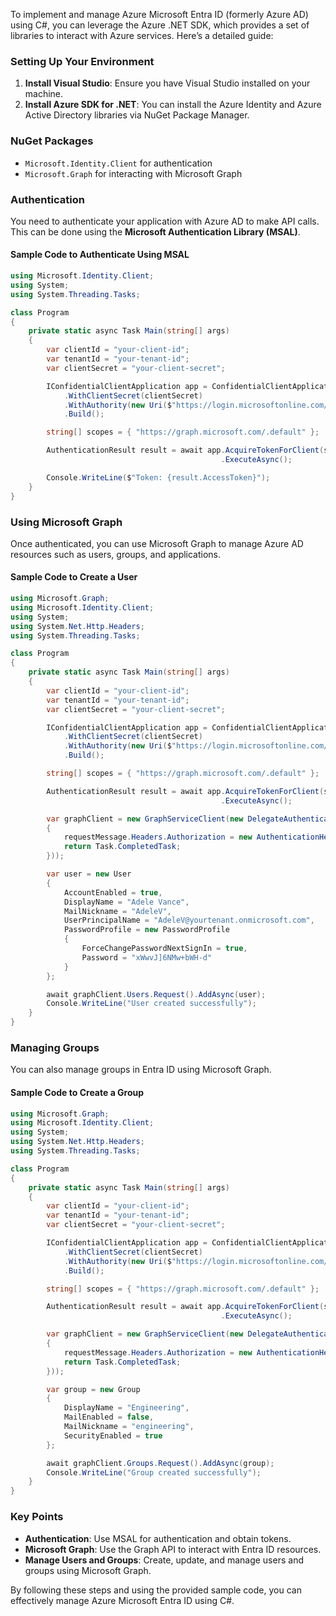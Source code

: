 To implement and manage Azure Microsoft Entra ID (formerly Azure AD) using C#, you can leverage the Azure .NET SDK, which provides a set of libraries to interact with Azure services. Here’s a detailed guide:

### **Setting Up Your Environment**
1. **Install Visual Studio**: Ensure you have Visual Studio installed on your machine.
2. **Install Azure SDK for .NET**: You can install the Azure Identity and Azure Active Directory libraries via NuGet Package Manager.

### **NuGet Packages**
- `Microsoft.Identity.Client` for authentication
- `Microsoft.Graph` for interacting with Microsoft Graph

### **Authentication**
You need to authenticate your application with Azure AD to make API calls. This can be done using the **Microsoft Authentication Library (MSAL)**.

#### **Sample Code to Authenticate Using MSAL**
```csharp
using Microsoft.Identity.Client;
using System;
using System.Threading.Tasks;

class Program
{
    private static async Task Main(string[] args)
    {
        var clientId = "your-client-id";
        var tenantId = "your-tenant-id";
        var clientSecret = "your-client-secret";

        IConfidentialClientApplication app = ConfidentialClientApplicationBuilder.Create(clientId)
            .WithClientSecret(clientSecret)
            .WithAuthority(new Uri($"https://login.microsoftonline.com/{tenantId}"))
            .Build();

        string[] scopes = { "https://graph.microsoft.com/.default" };

        AuthenticationResult result = await app.AcquireTokenForClient(scopes)
                                               .ExecuteAsync();

        Console.WriteLine($"Token: {result.AccessToken}");
    }
}
```

### **Using Microsoft Graph**
Once authenticated, you can use Microsoft Graph to manage Azure AD resources such as users, groups, and applications.

#### **Sample Code to Create a User**
```csharp
using Microsoft.Graph;
using Microsoft.Identity.Client;
using System;
using System.Net.Http.Headers;
using System.Threading.Tasks;

class Program
{
    private static async Task Main(string[] args)
    {
        var clientId = "your-client-id";
        var tenantId = "your-tenant-id";
        var clientSecret = "your-client-secret";

        IConfidentialClientApplication app = ConfidentialClientApplicationBuilder.Create(clientId)
            .WithClientSecret(clientSecret)
            .WithAuthority(new Uri($"https://login.microsoftonline.com/{tenantId}"))
            .Build();

        string[] scopes = { "https://graph.microsoft.com/.default" };

        AuthenticationResult result = await app.AcquireTokenForClient(scopes)
                                               .ExecuteAsync();

        var graphClient = new GraphServiceClient(new DelegateAuthenticationProvider((requestMessage) =>
        {
            requestMessage.Headers.Authorization = new AuthenticationHeaderValue("Bearer", result.AccessToken);
            return Task.CompletedTask;
        }));

        var user = new User
        {
            AccountEnabled = true,
            DisplayName = "Adele Vance",
            MailNickname = "AdeleV",
            UserPrincipalName = "AdeleV@yourtenant.onmicrosoft.com",
            PasswordProfile = new PasswordProfile
            {
                ForceChangePasswordNextSignIn = true,
                Password = "xWwvJ]6NMw+bWH-d"
            }
        };

        await graphClient.Users.Request().AddAsync(user);
        Console.WriteLine("User created successfully");
    }
}
```

### **Managing Groups**
You can also manage groups in Entra ID using Microsoft Graph.

#### **Sample Code to Create a Group**
```csharp
using Microsoft.Graph;
using Microsoft.Identity.Client;
using System;
using System.Net.Http.Headers;
using System.Threading.Tasks;

class Program
{
    private static async Task Main(string[] args)
    {
        var clientId = "your-client-id";
        var tenantId = "your-tenant-id";
        var clientSecret = "your-client-secret";

        IConfidentialClientApplication app = ConfidentialClientApplicationBuilder.Create(clientId)
            .WithClientSecret(clientSecret)
            .WithAuthority(new Uri($"https://login.microsoftonline.com/{tenantId}"))
            .Build();

        string[] scopes = { "https://graph.microsoft.com/.default" };

        AuthenticationResult result = await app.AcquireTokenForClient(scopes)
                                               .ExecuteAsync();

        var graphClient = new GraphServiceClient(new DelegateAuthenticationProvider((requestMessage) =>
        {
            requestMessage.Headers.Authorization = new AuthenticationHeaderValue("Bearer", result.AccessToken);
            return Task.CompletedTask;
        }));

        var group = new Group
        {
            DisplayName = "Engineering",
            MailEnabled = false,
            MailNickname = "engineering",
            SecurityEnabled = true
        };

        await graphClient.Groups.Request().AddAsync(group);
        Console.WriteLine("Group created successfully");
    }
}
```

### **Key Points**
- **Authentication**: Use MSAL for authentication and obtain tokens.
- **Microsoft Graph**: Use the Graph API to interact with Entra ID resources.
- **Manage Users and Groups**: Create, update, and manage users and groups using Microsoft Graph.

By following these steps and using the provided sample code, you can effectively manage Azure Microsoft Entra ID using C#. 